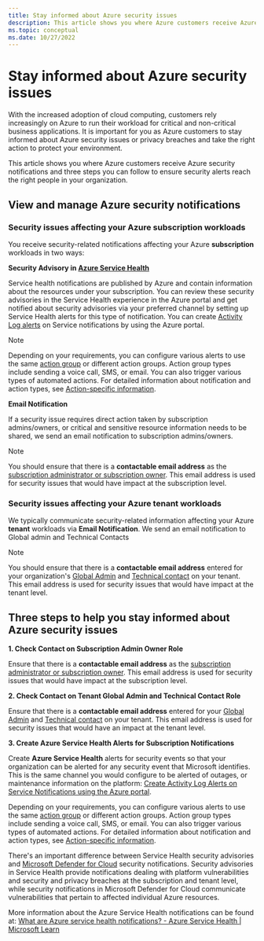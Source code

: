 ```yaml
---
title: Stay informed about Azure security issues
description: This article shows you where Azure customers receive Azure security notifications and three steps you can follow to ensure security alerts reach the right people in your organization.
ms.topic: conceptual
ms.date: 10/27/2022
---
```

# Stay informed about Azure security issues

With the increased adoption of cloud computing, customers rely increasingly on Azure to run their workload for critical and non-critical business applications. It is important for you as Azure customers to stay informed about Azure security issues or privacy breaches and take the right action to protect your environment.

This article shows you where Azure customers receive Azure security notifications and three steps you can follow to ensure security alerts reach the right people in your organization.


## View and manage Azure security notifications 


### Security issues affecting your Azure subscription workloads

You receive security-related notifications affecting your Azure **subscription** workloads in two ways: 

**Security Advisory in [Azure Service Health](https://azure.microsoft.com/get-started/azure-portal/service-health/)**

Service health notifications are published by Azure and contain information about the resources under your subscription. You can review these security advisories in the Service Health experience in the Azure portal and get notified about security advisories via your preferred channel by setting up Service Health alerts for this type of notification. You can create [Activity Log alerts](../service-health/alerts-activity-log-service-notifications-portal.md) on Service notifications by using the Azure portal.

>[!Note]
>Depending on your requirements, you can configure various alerts to use the same [action group](../azure-monitor/alerts/action-groups.md) or different action groups. Action group types include sending a voice call, SMS, or email. You can also trigger various types of automated actions. For detailed information about notification and action types, see [Action-specific information](../azure-monitor/alerts/action-groups.md#action-specific-information). 

**Email Notification**

If a security issue requires direct action taken by subscription admins/owners, or critical and sensitive resource information needs to be shared, we send an email notification to subscription admins/owners.

>[!Note]
>You should ensure that there is a **contactable email address** as the [subscription administrator or subscription owner](../cost-management-billing/manage/add-change-subscription-administrator.md). This email address is used for security issues that would have impact at the subscription level.

### Security issues affecting your Azure tenant workloads

We typically communicate security-related information affecting your Azure **tenant** workloads via **Email Notification**. We send an email notification to Global admin and Technical Contacts

>[!Note]
>You should ensure that there is a **contactable email address** entered for your organization's [Global Admin](../active-directory/roles/permissions-reference.md) and [Technical contact](../active-directory/fundamentals/active-directory-properties-area.md) on your tenant. This email address is used for security issues that would have impact at the tenant level.  

## Three steps to help you stay informed about Azure security issues

**1. Check Contact on Subscription Admin Owner Role**

Ensure that there is a **contactable email address** as the [subscription administrator or subscription owner](../cost-management-billing/manage/add-change-subscription-administrator.md). This email address is used for security issues that would have impact at the subscription level.

**2. Check Contact on Tenant Global Admin and Technical Contact Role**

Ensure that there is a **contactable email address** entered for your [Global Admin](../active-directory/roles/permissions-reference.md) and [Technical contact](../active-directory/fundamentals/active-directory-properties-area.md) on your tenant. This email address is used for security issues that would have an impact at the tenant level.

**3. Create Azure Service Health Alerts for Subscription Notifications**

Create **Azure Service Health** alerts for security events so that your organization can be alerted for any security event that Microsoft identifies. This is the same channel you would configure to be alerted of outages, or maintenance information on the platform: [Create Activity Log Alerts on Service Notifications using the Azure portal](../service-health/alerts-activity-log-service-notifications-portal.md).

Depending on your requirements, you can configure various alerts to use the same [action group](../azure-monitor/alerts/action-groups.md) or different action groups. Action group types include sending a voice call, SMS, or email. You can also trigger various types of automated actions. For detailed information about notification and action types, see [Action-specific information](../azure-monitor/alerts/action-groups.md#action-specific-information).

There's an important difference between Service Health security advisories and [Microsoft Defender for Cloud](../defender-for-cloud/defender-for-cloud-introduction.md) security notifications. Security advisories in Service Health provide notifications dealing with platform vulnerabilities and security and privacy breaches at the subscription and tenant level,   while security notifications in Microsoft Defender for Cloud communicate vulnerabilities that pertain to affected individual Azure resources.

More information about the Azure Service Health notifications can be found at: [What are Azure service health notifications? - Azure Service Health | Microsoft Learn](../service-health/service-health-notifications-properties.md)
